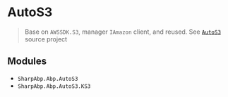 # AutoS3

> Base on `AWSSDK.S3`, manager `IAmazon` client, and reused. See [`AutoS3`](https://github.com/cocosip/AutoS3) source project  

## Modules

- `SharpAbp.Abp.AutoS3`
- `SharpAbp.Abp.AutoS3.KS3`
